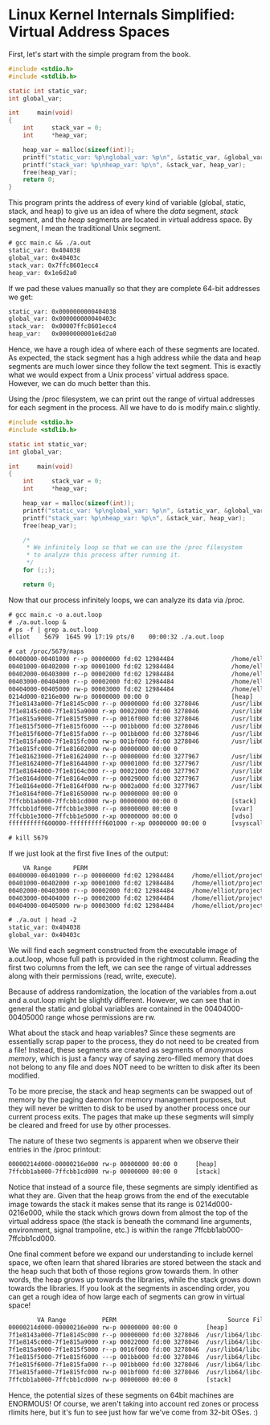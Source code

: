 # Linux Kernel Internals Simplified: Virtual Address Spaces

First, let's start with the simple program from the book.

```c
#include <stdio.h>
#include <stdlib.h>

static int static_var;
int global_var;

int		main(void)
{
	int		stack_var = 0;
	int		*heap_var;

	heap_var = malloc(sizeof(int));
	printf("static_var: %p\nglobal_var: %p\n", &static_var, &global_var);
	printf("stack_var: %p\nheap_var: %p\n", &stack_var, heap_var);
	free(heap_var);
	return 0;
}
```

This program prints the address of every kind of variable (global, static, stack, and heap)
to give us an idea of where the _data_ segment, _stack_ segment, and the _heap_ segments
are located in virtual address space. By segment, I mean the traditional Unix segment.

```txt
# gcc main.c && ./a.out
static_var: 0x404038
global_var: 0x40403c
stack_var: 0x7ffc8601ecc4
heap_var: 0x1e6d2a0
```

If we pad these values manually so that they are complete 64-bit addresses we get:

```txt
static_var: 0x0000000000404038
global_var: 0x000000000040403c
stack_var:  0x00007ffc8601ecc4
heap_var:   0x0000000001e6d2a0
```

Hence, we have a rough idea of where each of these segments are located. As expected,
the stack segment has a high address while the data and heap segments are much lower
since they follow the text segment. This is exactly what we would expect from a Unix
process' virtual address space. However, we can do much better than this.

Using the /proc filesystem, we can print out the range of virtual addresses for each
segment in the process. All we have to do is modify main.c slightly.

```c
#include <stdio.h>
#include <stdlib.h>

static int static_var;
int global_var;

int		main(void)
{
	int		stack_var = 0;
	int		*heap_var;

	heap_var = malloc(sizeof(int));
	printf("static_var: %p\nglobal_var: %p\n", &static_var, &global_var);
	printf("stack_var: %p\nheap_var: %p\n", &stack_var, heap_var);
	free(heap_var);

	/*
	 * We infinitely loop so that we can use the /proc filesystem
	 * to analyze this process after running it.
	 */
	for (;;);

	return 0;
```

Now that our process infinitely loops, we can analyze its data via
/proc.

```txt
# gcc main.c -o a.out.loop
# ./a.out.loop &
# ps -f | grep a.out.loop
elliot    5679  1645 99 17:19 pts/0    00:00:32 ./a.out.loop

# cat /proc/5679/maps
00400000-00401000 r--p 00000000 fd:02 12984484                /home/elliot/projects/linux-internals-simplified/address_space/a.out.loop
00401000-00402000 r-xp 00001000 fd:02 12984484                /home/elliot/projects/linux-internals-simplified/address_space/a.out.loop
00402000-00403000 r--p 00002000 fd:02 12984484                /home/elliot/projects/linux-internals-simplified/address_space/a.out.loop
00403000-00404000 r--p 00002000 fd:02 12984484                /home/elliot/projects/linux-internals-simplified/address_space/a.out.loop
00404000-00405000 rw-p 00003000 fd:02 12984484                /home/elliot/projects/linux-internals-simplified/address_space/a.out.loop
0214d000-0216e000 rw-p 00000000 00:00 0                       [heap]
7f1e8143a000-7f1e8145c000 r--p 00000000 fd:00 3278046         /usr/lib64/libc-2.29.so
7f1e8145c000-7f1e815a9000 r-xp 00022000 fd:00 3278046         /usr/lib64/libc-2.29.so
7f1e815a9000-7f1e815f5000 r--p 0016f000 fd:00 3278046         /usr/lib64/libc-2.29.so
7f1e815f5000-7f1e815f6000 ---p 001bb000 fd:00 3278046         /usr/lib64/libc-2.29.so
7f1e815f6000-7f1e815fa000 r--p 001bb000 fd:00 3278046         /usr/lib64/libc-2.29.so
7f1e815fa000-7f1e815fc000 rw-p 001bf000 fd:00 3278046         /usr/lib64/libc-2.29.so
7f1e815fc000-7f1e81602000 rw-p 00000000 00:00 0 
7f1e81623000-7f1e81624000 r--p 00000000 fd:00 3277967         /usr/lib64/ld-2.29.so
7f1e81624000-7f1e81644000 r-xp 00001000 fd:00 3277967         /usr/lib64/ld-2.29.so
7f1e81644000-7f1e8164c000 r--p 00021000 fd:00 3277967         /usr/lib64/ld-2.29.so
7f1e8164d000-7f1e8164e000 r--p 00029000 fd:00 3277967         /usr/lib64/ld-2.29.so
7f1e8164e000-7f1e8164f000 rw-p 0002a000 fd:00 3277967         /usr/lib64/ld-2.29.so
7f1e8164f000-7f1e81650000 rw-p 00000000 00:00 0 
7ffcbb1ab000-7ffcbb1cd000 rw-p 00000000 00:00 0               [stack]
7ffcbb1df000-7ffcbb1e3000 r--p 00000000 00:00 0               [vvar]
7ffcbb1e3000-7ffcbb1e5000 r-xp 00000000 00:00 0               [vdso]
ffffffffff600000-ffffffffff601000 r-xp 00000000 00:00 0       [vsyscall]

# kill 5679
```

If we just look at the first five lines of the output:

```txt
    VA Range      PERM                                                        Source File
00400000-00401000 r--p 00000000 fd:02 12984484     /home/elliot/projects/linux-internals-simplified/address_space/a.out.loop
00401000-00402000 r-xp 00001000 fd:02 12984484     /home/elliot/projects/linux-internals-simplified/address_space/a.out.loop
00402000-00403000 r--p 00002000 fd:02 12984484     /home/elliot/projects/linux-internals-simplified/address_space/a.out.loop
00403000-00404000 r--p 00002000 fd:02 12984484     /home/elliot/projects/linux-internals-simplified/address_space/a.out.loop
00404000-00405000 rw-p 00003000 fd:02 12984484     /home/elliot/projects/linux-internals-simplified/address_space/a.out.loop

# ./a.out | head -2
static_var: 0x404038
global_var: 0x40403c
```

We will find each segment constructed from the executable image of a.out.loop, whose full path is
provided in the rightmost column. Reading the first two columns from the left, we can see the
range of virtual addresses along with their permissions (read, write, execute).

Because of address randomization, the location of the variables from a.out and a.out.loop might
be slightly different. However, we can see that in general the static and global variables
are contained in the 00404000-00405000 range whose permissions are rw.

What about the stack and heap variables? Since these segments are essentially scrap paper to the
process, they do not need to be created from a file! Instead, these segments are created as
segments of _anonymous memory_, which is just a fancy way of saying zero-filled memory that
does not belong to any file and does NOT need to be written to disk after its been modified.

To be more precise, the stack and heap segments can be swapped out of memory by the paging
daemon for memory management purposes, but they will never be written to disk to be used 
by another process once our current process exits. The pages that make up these segments
will simply be cleared and freed for use by other processes.

The nature of these two segments is apparent when we observe their entries in the /proc printout:

```txt
00000214d000-00000216e000 rw-p 00000000 00:00 0     [heap]
7ffcbb1ab000-7ffcbb1cd000 rw-p 00000000 00:00 0     [stack]
```

Notice that instead of a source file, these segments are simply identified as what they are.
Given that the heap grows from the end of the executable image towards the stack it makes sense
that its range is 0214d000-0216e000, while the stack which grows down from almost the top of
the virtual address space (the stack is beneath the command line arguments, environment, 
signal trampoline, etc.) is within the range 7ffcbb1ab000-7ffcbb1cd000.

One final comment before we expand our understanding to include kernel space, we often learn
that shared libraries are stored between the stack and the heap such that both of those
regions grow towards them. In other words, the heap grows up towards the libraries, while the
stack grows down towards the libraries. If you look at the segments in ascending order,
you can get a rough idea of how large each of segments can grow in virtual space!

```txt
        VA Range          PERM                               Source File                  Comments
00000214d000-00000216e000 rw-p 00000000 00:00 0        [heap]                  7f1e8143a000 - 0216e000 = 127TiB
7f1e8143a000-7f1e8145c000 r--p 00000000 fd:00 3278046  /usr/lib64/libc-2.29.so   
7f1e8145c000-7f1e815a9000 r-xp 00022000 fd:00 3278046  /usr/lib64/libc-2.29.so
7f1e815a9000-7f1e815f5000 r--p 0016f000 fd:00 3278046  /usr/lib64/libc-2.29.so
7f1e815f5000-7f1e815f6000 ---p 001bb000 fd:00 3278046  /usr/lib64/libc-2.29.so
7f1e815f6000-7f1e815fa000 r--p 001bb000 fd:00 3278046  /usr/lib64/libc-2.29.so
7f1e815fa000-7f1e815fc000 rw-p 001bf000 fd:00 3278046  /usr/lib64/libc-2.29.so
7ffcbb1ab000-7ffcbb1cd000 rw-p 00000000 00:00 0        [stack]                 7ffcbb1cd000 - 7f1e815fc000 = 888Gib
```

Hence, the potential sizes of these segments on 64bit machines are ENORMOUS! Of course, we
aren't taking into account red zones or process rlimits here, but it's fun to see just how
far we've come from 32-bit OSes. :)

 
